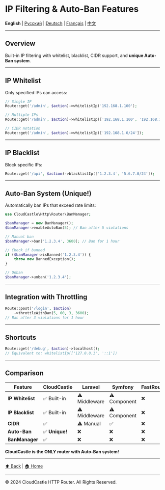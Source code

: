 # IP Filtering & Auto-Ban Features

**English** | [Русский](../ru/features/IP_FILTERING_FEATURES.md) | [Deutsch](../de/features/IP_FILTERING_FEATURES.md) | [Français](../fr/features/IP_FILTERING_FEATURES.md) | [中文](../zh/features/IP_FILTERING_FEATURES.md)

---





## Overview

Built-in IP filtering with whitelist, blacklist, CIDR support, and **unique Auto-Ban system**.

---

## IP Whitelist

Only specified IPs can access:

```php
// Single IP
Route::get('/admin', $action)->whitelistIp('192.168.1.100');

// Multiple IPs
Route::get('/admin', $action)->whitelistIp(['192.168.1.100', '192.168.1.101']);

// CIDR notation
Route::get('/admin', $action)->whitelistIp(['192.168.1.0/24']);
```

---

## IP Blacklist

Block specific IPs:

```php
Route::get('/api', $action)->blacklistIp(['1.2.3.4', '5.6.7.0/24']);
```

---

## Auto-Ban System (Unique!)

Automatically ban IPs that exceed rate limits:

```php
use CloudCastle\Http\Router\BanManager;

$banManager = new BanManager();
$banManager->enableAutoBan(5); // Ban after 5 violations

// Manual ban
$banManager->ban('1.2.3.4', 3600); // Ban for 1 hour

// Check if banned
if ($banManager->isBanned('1.2.3.4')) {
    throw new BannedException();
}

// Unban
$banManager->unban('1.2.3.4');
```

---

## Integration with Throttling

```php
Route::post('/login', $action)
    ->throttleWithBan(5, 60, 3, 3600);
// Ban after 3 violations for 1 hour
```

---

## Shortcuts

```php
Route::get('/debug', $action)->localhost();
// Equivalent to: whitelistIp(['127.0.0.1', '::1'])
```

---

## Comparison

| Feature | CloudCastle | Laravel | Symfony | FastRoute | Slim |
|---------|-------------|---------|---------|-----------|------|
| **IP Whitelist** | ✅ Built-in | ⚠️ Middleware | ⚠️ Component | ❌ | ❌ |
| **IP Blacklist** | ✅ Built-in | ⚠️ Middleware | ⚠️ Component | ❌ | ❌ |
| **CIDR** | ✅ | ⚠️ Manual | ✅ | ❌ | ❌ |
| **Auto-Ban** | ✅ **Unique!** | ❌ | ❌ | ❌ | ❌ |
| **BanManager** | ✅ | ❌ | ❌ | ❌ | ❌ |

**CloudCastle is the ONLY router with Auto-Ban system!**

---

[⬆ Back](../FEATURES_INDEX.md) | [🏠 Home](../../../README.md)

---

© 2024 CloudCastle HTTP Router. All Rights Reserved.



